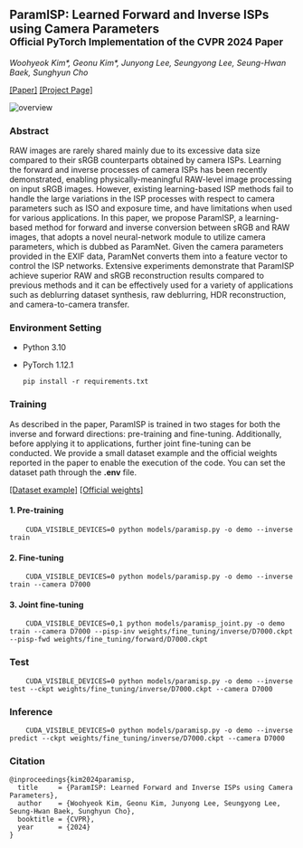 ## ParamISP: Learned Forward and Inverse ISPs using Camera Parameters<br><sub>Official PyTorch Implementation of the CVPR 2024 Paper</sub>

*Woohyeok Kim\*, Geonu Kim\*, Junyong Lee, Seungyong Lee, Seung-Hwan Baek, Sunghyun Cho<br>*

[\[Paper\]](https://arxiv.org/abs/2312.13313)
[\[Project Page\]](https://woo525.github.io/ParamISP/)

![overview](https://github.com/woo525/ParamISP/assets/32587029/b4bb291f-14e4-42dd-8642-518752843cc3)

### Abstract

RAW images are rarely shared mainly due to its excessive data size compared to their sRGB counterparts obtained by camera ISPs. Learning the forward and inverse processes of camera ISPs has been recently demonstrated, enabling physically-meaningful RAW-level image processing on input sRGB images. However, existing learning-based ISP methods fail to handle the large variations in the ISP processes with respect to camera parameters such as ISO and exposure time, and have limitations when used for various applications. In this paper, we propose ParamISP, a learning-based method for forward and inverse conversion between sRGB and RAW images, that adopts a novel neural-network module to utilize camera parameters, which is dubbed as ParamNet. Given the camera parameters provided in the EXIF data, ParamNet converts them into a feature vector to control the ISP networks. Extensive experiments demonstrate that ParamISP achieve superior RAW and sRGB reconstruction results compared to previous methods and it can be effectively used for a variety of applications such as deblurring dataset synthesis, raw deblurring, HDR reconstruction, and camera-to-camera transfer.

### Environment Setting
* Python 3.10
* PyTorch 1.12.1

      pip install -r requirements.txt

### Training
As described in the paper, ParamISP is trained in two stages for both the inverse and forward directions: pre-training and fine-tuning. Additionally, before applying it to applications, further joint fine-tuning can be conducted. We provide a small dataset example and the official weights reported in the paper to enable the execution of the code. You can set the dataset path through the **.env** file.

[\[Dataset example\]](https://drive.google.com/drive/folders/1ZCi3ZXLeM7Ary6eWlVaVTTDm-kWcXWjU?usp=sharing) [\[Official weights\]](https://drive.google.com/drive/folders/1ZCi3ZXLeM7Ary6eWlVaVTTDm-kWcXWjU?usp=sharing)
#### 1. Pre-training

        CUDA_VISIBLE_DEVICES=0 python models/paramisp.py -o demo --inverse train

#### 2. Fine-tuning
        
        CUDA_VISIBLE_DEVICES=0 python models/paramisp.py -o demo --inverse train --camera D7000

#### 3. Joint fine-tuning

        CUDA_VISIBLE_DEVICES=0,1 python models/paramisp_joint.py -o demo train --camera D7000 --pisp-inv weights/fine_tuning/inverse/D7000.ckpt --pisp-fwd weights/fine_tuning/forward/D7000.ckpt



### Test
 
        CUDA_VISIBLE_DEVICES=0 python models/paramisp.py -o demo --inverse test --ckpt weights/fine_tuning/inverse/D7000.ckpt --camera D7000

### Inference
 
        CUDA_VISIBLE_DEVICES=0 python models/paramisp.py -o demo --inverse predict --ckpt weights/fine_tuning/inverse/D7000.ckpt --camera D7000

### Citation
```
@inproceedings{kim2024paramisp,
  title     = {ParamISP: Learned Forward and Inverse ISPs using Camera Parameters},
  author    = {Woohyeok Kim, Geonu Kim, Junyong Lee, Seungyong Lee, Seung-Hwan Baek, Sunghyun Cho},
  booktitle = {CVPR},
  year      = {2024}
}
```
